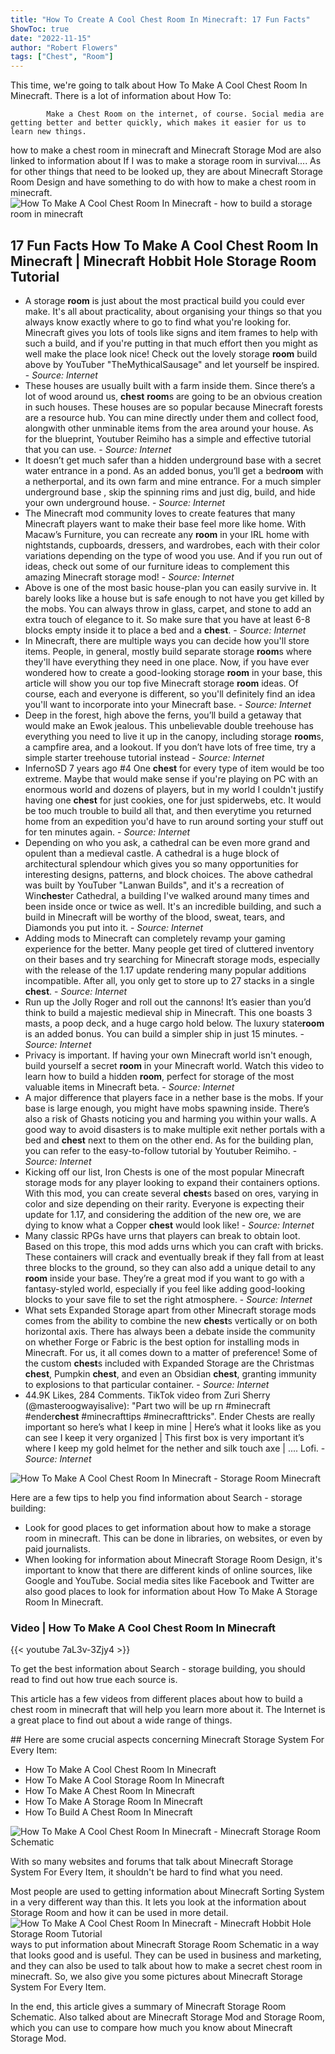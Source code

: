 ```yaml
---
title: "How To Create A Cool Chest Room In Minecraft: 17 Fun Facts"
ShowToc: true 
date: "2022-11-15"
author: "Robert Flowers" 
tags: ["Chest", "Room"]
---
```


	
This time, we're going to talk about How To Make A Cool Chest Room In Minecraft. There is a lot of information about How To:
            Make a Chest Room on the internet, of course. Social media are getting better and better quickly, which makes it easier for us to learn new things.

how to make a chest room in minecraft and Minecraft Storage Mod are also linked to information about If I was to make a storage room in survival.... As for other things that need to be looked up, they are about Minecraft Storage Room Design and have something to do with how to make a chest room in minecraft.
<img loading="lazy" src="https://www.minecraftmods.com/wp-content/uploads/2015/03/bedroom.png" onerror="this.onerror=null;this.src='https://blogger.googleusercontent.com/img/a/AVvXsEhe7F7TRXHtjiKvHb5vS7DmnxvpHiDyoYyYvm1nHB3Qp2_w3BnM6A2eq4v7FYxCC9bfZt3a9vIMtAYEKUiaDQbHMg-ViyGmRIj39MLp0bGFfgfYw1Dc9q_H-T0wiTm3l0Uq42dETrN9eC8aGJ9_IORZsxST1AcLR7np1koOfcc7tnHa4S8Mwz_xD9d0=s16000';" alt="How To Make A Cool Chest Room In Minecraft - how to build a storage room in minecraft" >

## 17 Fun Facts How To Make A Cool Chest Room In Minecraft | Minecraft Hobbit Hole Storage Room Tutorial
-   A storage **room** is just about the most practical build you could ever make. It's all about practicality, about organising your things so that you always know exactly where to go to find what you're looking for. Minecraft gives you lots of tools like signs and item frames to help with such a build, and if you're putting in that much effort then you might as well make the place look nice! Check out the lovely storage **room** build above by YouTuber "TheMythicalSausage" and let yourself be inspired. - <cite>Source: Internet</cite>
-   These houses are usually built with a farm inside them. Since there’s a lot of wood around us, **chest** **room**s are going to be an obvious creation in such houses. These houses are so popular because Minecraft forests are a resource hub. You can mine directly under them and collect food, alongwith other unminable items from the area around your house. As for the blueprint, Youtuber Reimiho has a simple and effective tutorial that you can use. - <cite>Source: Internet</cite>
-   It doesn’t get much safer than a hidden underground base with a secret water entrance in a pond. As an added bonus, you’ll get a bed**room** with a netherportal, and its own farm and mine entrance. For a much simpler underground base , skip the spinning rims and just dig, build, and hide your own underground house. - <cite>Source: Internet</cite>
-   The Minecraft mod community loves to create features that many Minecraft players want to make their base feel more like home. With Macaw’s Furniture, you can recreate any **room** in your IRL home with nightstands, cupboards, dressers, and wardrobes, each with their color variations depending on the type of wood you use. And if you run out of ideas, check out some of our furniture ideas to complement this amazing Minecraft storage mod! - <cite>Source: Internet</cite>
-   Above is one of the most basic house-plan you can easily survive in. It barely looks like a house but is safe enough to not have you get killed by the mobs. You can always throw in glass, carpet, and stone to add an extra touch of elegance to it. So make sure that you have at least 6-8 blocks empty inside it to place a bed and a **chest**. - <cite>Source: Internet</cite>
-   In Minecraft, there are multiple ways you can decide how you'll store items. People, in general, mostly build separate storage **room**s where they'll have everything they need in one place. Now, if you have ever wondered how to create a good-looking storage **room** in your base, this article will show you our top five Minecraft storage **room** ideas. Of course, each and everyone is different, so you'll definitely find an idea you'll want to incorporate into your Minecraft base. - <cite>Source: Internet</cite>
-   Deep in the forest, high above the ferns, you’ll build a getaway that would make an Ewok jealous. This unbelievable double treehouse has everything you need to live it up in the canopy, including storage **room**s, a campfire area, and a lookout. If you don’t have lots of free time, try a simple starter treehouse tutorial instead - <cite>Source: Internet</cite>
-   InfernoSD 7 years ago #4 One **chest** for every type of item would be too extreme. Maybe that would make sense if you're playing on PC with an enormous world and dozens of players, but in my world I couldn't justify having one **chest** for just cookies, one for just spiderwebs, etc. It would be too much trouble to build all that, and then everytime you returned home from an expedition you'd have to run around sorting your stuff out for ten minutes again. - <cite>Source: Internet</cite>
-   Depending on who you ask, a cathedral can be even more grand and opulent than a medieval castle. A cathedral is a huge block of architectural splendour which gives you so many opportunities for interesting designs, patterns, and block choices. The above cathedral was built by YouTuber "Lanwan Builds", and it's a recreation of Win**chest**er Cathedral, a building I've walked around many times and been inside once or twice as well. It's an incredible building, and such a build in Minecraft will be worthy of the blood, sweat, tears, and Diamonds you put into it. - <cite>Source: Internet</cite>
-   Adding mods to Minecraft can completely revamp your gaming experience for the better. Many people get tired of cluttered inventory on their bases and try searching for Minecraft storage mods, especially with the release of the 1.17 update rendering many popular additions incompatible. After all, you only get to store up to 27 stacks in a single **chest**. - <cite>Source: Internet</cite>
-   Run up the Jolly Roger and roll out the cannons! It’s easier than you’d think to build a majestic medieval ship in Minecraft. This one boasts 3 masts, a poop deck, and a huge cargo hold below. The luxury state**room** is an added bonus. You can build a simpler ship in just 15 minutes. - <cite>Source: Internet</cite>
-   Privacy is important. If having your own Minecraft world isn't enough, build yourself a secret **room** in your Minecraft world. Watch this video to learn how to build a hidden **room**, perfect for storage of the most valuable items in Minecraft beta. - <cite>Source: Internet</cite>
-   A major difference that players face in a nether base is the mobs. If your base is large enough, you might have mobs spawning inside. There’s also a risk of Ghasts noticing you and harming you within your walls. A good way to avoid disasters is to make multiple exit nether portals with a bed and **chest** next to them on the other end. As for the building plan, you can refer to the easy-to-follow tutorial by Youtuber Reimiho. - <cite>Source: Internet</cite>
-   Kicking off our list, Iron Chests is one of the most popular Minecraft storage mods for any player looking to expand their containers options. With this mod, you can create several **chest**s based on ores, varying in color and size depending on their rarity. Everyone is expecting their update for 1.17, and considering the addition of the new ore, we are dying to know what a Copper **chest** would look like! - <cite>Source: Internet</cite>
-   Many classic RPGs have urns that players can break to obtain loot. Based on this trope, this mod adds urns which you can craft with bricks. These containers will crack and eventually break if they fall from at least three blocks to the ground, so they can also add a unique detail to any **room** inside your base. They’re a great mod if you want to go with a fantasy-styled world, especially if you feel like adding good-looking blocks to your save file to set the right atmosphere. - <cite>Source: Internet</cite>
-   What sets Expanded Storage apart from other Minecraft storage mods comes from the ability to combine the new **chest**s vertically or on both horizontal axis. There has always been a debate inside the community on whether Forge or Fabric is the best option for installing mods in Minecraft. For us, it all comes down to a matter of preference! Some of the custom **chest**s included with Expanded Storage are the Christmas **chest**, Pumpkin **chest**, and even an Obsidian **chest**, granting immunity to explosions to that particular container. - <cite>Source: Internet</cite>
-   44.9K Likes, 284 Comments. TikTok video from Zuri Sherry (@masteroogwayisalive): "Part two will be up rn #minecraft #ender**chest** #minecrafttips #minecrafttricks". Ender Chests are really important so here’s what I keep in mine | Here’s what it looks like as you can see I keep it very organized | This first box is very important it’s where I keep my gold helmet for the nether and silk touch axe | .... Lofi. - <cite>Source: Internet</cite>


<img loading="lazy" src="http://www.designindaba.com/sites/default/files/node/news/24307/minecraft.png" onerror="this.onerror=null;this.src='https://blogger.googleusercontent.com/img/a/AVvXsEhe7F7TRXHtjiKvHb5vS7DmnxvpHiDyoYyYvm1nHB3Qp2_w3BnM6A2eq4v7FYxCC9bfZt3a9vIMtAYEKUiaDQbHMg-ViyGmRIj39MLp0bGFfgfYw1Dc9q_H-T0wiTm3l0Uq42dETrN9eC8aGJ9_IORZsxST1AcLR7np1koOfcc7tnHa4S8Mwz_xD9d0=s16000';" alt="How To Make A Cool Chest Room In Minecraft - Storage Room Minecraft" >

Here are a few tips to help you find information about Search - storage building:
- Look for good places to get information about how to make a storage room in minecraft. This can be done in libraries, on websites, or even by paid journalists.
- When looking for information about Minecraft Storage Room Design, it's important to know that there are different kinds of online sources, like Google and YouTube. Social media sites like Facebook and Twitter are also good places to look for information about How To Make A Storage Room In Minecraft.

### Video | How To Make A Cool Chest Room In Minecraft
{{< youtube 7aL3v-3Zjy4 >}} 

To get the best information about Search - storage building, you should read to find out how true each source is.

This article has a few videos from different places about how to build a chest room in minecraft that will help you learn more about it. The Internet is a great place to find out about a wide range of things.
<script async="async" data-cfasync="false" src="//normallydemandedalter.com/fe63df3c5408708b15d8dc3d9b206b31/invoke.js"></script>
<div id="container-fe63df3c5408708b15d8dc3d9b206b31"></div>
## Here are some crucial aspects concerning Minecraft Storage System For Every Item:

- How To Make A Cool Chest Room In Minecraft
- How To Make A Cool Storage Room In Minecraft
- How To Make A Chest Room In Minecraft
- How To Make A Storage Room In Minecraft
- How To Build A Chest Room In Minecraft

 <img loading="lazy" src="https://images.designtrends.com/wp-content/uploads/2015/10/11102108/Gaint-Minecraft-Bedroom-Idea.png" onerror="this.onerror=null;this.src='https://blogger.googleusercontent.com/img/a/AVvXsEhe7F7TRXHtjiKvHb5vS7DmnxvpHiDyoYyYvm1nHB3Qp2_w3BnM6A2eq4v7FYxCC9bfZt3a9vIMtAYEKUiaDQbHMg-ViyGmRIj39MLp0bGFfgfYw1Dc9q_H-T0wiTm3l0Uq42dETrN9eC8aGJ9_IORZsxST1AcLR7np1koOfcc7tnHa4S8Mwz_xD9d0=s16000';" alt="How To Make A Cool Chest Room In Minecraft - Minecraft Storage Room Schematic" >

With so many websites and forums that talk about Minecraft Storage System For Every Item, it shouldn't be hard to find what you need.

Most people are used to getting information about Minecraft Sorting System in a very different way than this. It lets you look at the information about Storage Room and how it can be used in more detail.
<img loading="lazy" src="https://i.pinimg.com/736x/c9/3a/d7/c93ad79a21b97036fe065066fd5006a0.jpg" onerror="this.onerror=null;this.src='https://blogger.googleusercontent.com/img/a/AVvXsEhe7F7TRXHtjiKvHb5vS7DmnxvpHiDyoYyYvm1nHB3Qp2_w3BnM6A2eq4v7FYxCC9bfZt3a9vIMtAYEKUiaDQbHMg-ViyGmRIj39MLp0bGFfgfYw1Dc9q_H-T0wiTm3l0Uq42dETrN9eC8aGJ9_IORZsxST1AcLR7np1koOfcc7tnHa4S8Mwz_xD9d0=s16000';" alt="How To Make A Cool Chest Room In Minecraft - Minecraft Hobbit Hole Storage Room Tutorial" >
ways to put information about Minecraft Storage Room Schematic in a way that looks good and is useful. They can be used in business and marketing, and they can also be used to talk about how to make a secret chest room in minecraft. So, we also give you some pictures about Minecraft Storage System For Every Item.

In the end, this article gives a summary of Minecraft Storage Room Schematic. Also talked about are Minecraft Storage Mod and Storage Room, which you can use to compare how much you know about Minecraft Storage Mod.
	
	
	
	

